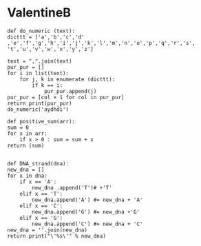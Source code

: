 # ValentineB


    
    def do_numeric (text):
    dicttt = ['a','b','c','d' ,'e','f','g','h','i','j','k','l','m','n','o','p','q','r','s',
    't','u','v','w','x','y','z']
    
    text = ",".join(text)  
    pur_pur = []
    for i in list(text):
        for j, k in enumerate (dicttt):
            if k == i:
                pur_pur.append(j)
    pur_pur = [col + 1 for col in pur_pur]
    return print(pur_pur)
    do_numeric('aydhdi')
    
    def positive_sum(arr):
    sum = 0    
    for x in arr:
        if x > 0 : sum = sum + x
    return (sum)

    
    def DNA_strand(dna):
    new_dna = []
    for x in dna:
        if x == 'A':
            new_dna .append('T')# +'T'
        elif x == 'T':
            new_dna.append('A') #= new_dna + 'A'
        elif x == 'C':
            new_dna.append('G') #= new_dna +'G'
        elif x == 'G':
            new_dna.append('C') #= new_dna + 'C'
    new_dna = ''.join(new_dna)
    return print("\'%s\'" % new_dna)
    

